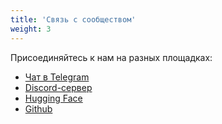 ```yaml
---
title: 'Связь с сообществом'
weight: 3
---
```



Присоединяйтесь к нам на разных площадках:

* [Чат в Telegram](#)
* [Discord-сервер](#)
* [Hugging Face](#)
* [Github](#)